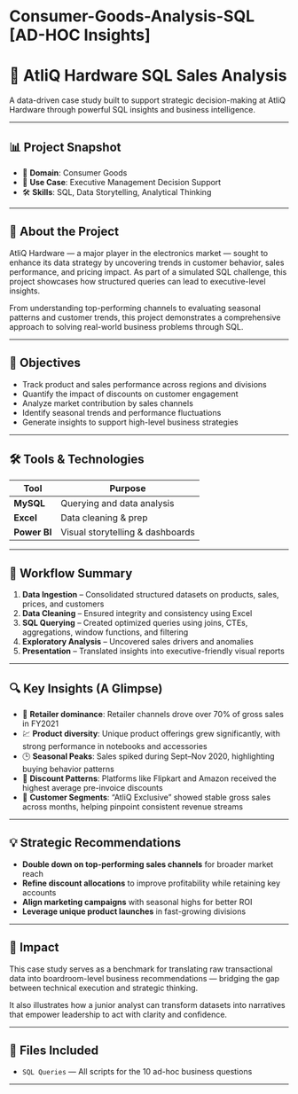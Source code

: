 # Consumer-Goods-Analysis-SQL [AD-HOC Insights]

# 🚀 AtliQ Hardware SQL Sales Analysis

A data-driven case study built to support strategic decision-making at AtliQ Hardware through powerful SQL insights and business intelligence.

---

## 📊 Project Snapshot

- 🎯 **Domain**: Consumer Goods  
- 🧩 **Use Case**: Executive Management Decision Support  
- 🛠️ **Skills**: SQL, Data Storytelling, Analytical Thinking  

---

## 🧠 About the Project

AtliQ Hardware — a major player in the electronics market — sought to enhance its data strategy by uncovering trends in customer behavior, sales performance, and pricing impact. As part of a simulated SQL challenge, this project showcases how structured queries can lead to executive-level insights.

From understanding top-performing channels to evaluating seasonal patterns and customer trends, this project demonstrates a comprehensive approach to solving real-world business problems through SQL.

---

## 🎯 Objectives

- Track product and sales performance across regions and divisions  
- Quantify the impact of discounts on customer engagement  
- Analyze market contribution by sales channels  
- Identify seasonal trends and performance fluctuations  
- Generate insights to support high-level business strategies

---

## 🛠 Tools & Technologies

| Tool      | Purpose                      |
|-----------|------------------------------|
| **MySQL** | Querying and data analysis   |
| **Excel** | Data cleaning & prep         |
| **Power BI** | Visual storytelling & dashboards |

---

## 🧭 Workflow Summary

1. **Data Ingestion** – Consolidated structured datasets on products, sales, prices, and customers  
2. **Data Cleaning** – Ensured integrity and consistency using Excel  
3. **SQL Querying** – Created optimized queries using joins, CTEs, aggregations, window functions, and filtering  
4. **Exploratory Analysis** – Uncovered sales drivers and anomalies  
5. **Presentation** – Translated insights into executive-friendly visual reports

---

## 🔍 Key Insights (A Glimpse)

- 📌 **Retailer dominance**: Retailer channels drove over 70% of gross sales in FY2021  
- 💹 **Product diversity**: Unique product offerings grew significantly, with strong performance in notebooks and accessories  
- 🕒 **Seasonal Peaks**: Sales spiked during Sept–Nov 2020, highlighting buying behavior patterns  
- 🎯 **Discount Patterns**: Platforms like Flipkart and Amazon received the highest average pre-invoice discounts  
- 🧾 **Customer Segments**: “AtliQ Exclusive” showed stable gross sales across months, helping pinpoint consistent revenue streams

---

## 💡 Strategic Recommendations

- **Double down on top-performing sales channels** for broader market reach  
- **Refine discount allocations** to improve profitability while retaining key accounts  
- **Align marketing campaigns** with seasonal highs for better ROI  
- **Leverage unique product launches** in fast-growing divisions

---

## 🌟 Impact

This case study serves as a benchmark for translating raw transactional data into boardroom-level business recommendations — bridging the gap between technical execution and strategic thinking.

It also illustrates how a junior analyst can transform datasets into narratives that empower leadership to act with clarity and confidence.

---

## 📂 Files Included

- `SQL Queries` — All scripts for the 10 ad-hoc business questions  
---
